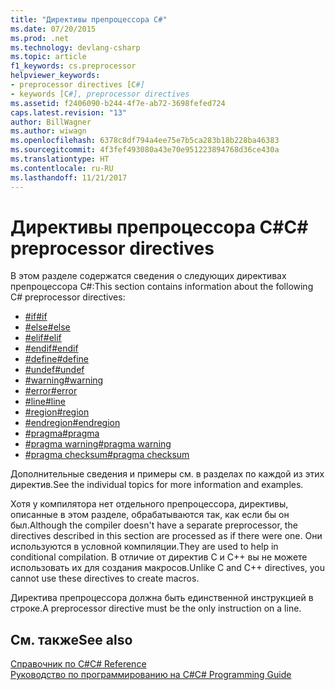 ```yaml
---
title: "Директивы препроцессора C#"
ms.date: 07/20/2015
ms.prod: .net
ms.technology: devlang-csharp
ms.topic: article
f1_keywords: cs.preprocessor
helpviewer_keywords:
- preprocessor directives [C#]
- keywords [C#], preprocessor directives
ms.assetid: f2406090-b244-4f7e-ab72-3698fefed724
caps.latest.revision: "13"
author: BillWagner
ms.author: wiwagn
ms.openlocfilehash: 6378c8df794a4ee75e7b5ca283b18b228ba46383
ms.sourcegitcommit: 4f3fef493080a43e70e951223894768d36ce430a
ms.translationtype: HT
ms.contentlocale: ru-RU
ms.lasthandoff: 11/21/2017
---
```

# <a name="c-preprocessor-directives"></a><span data-ttu-id="e0ae6-102">Директивы препроцессора C#</span><span class="sxs-lookup"><span data-stu-id="e0ae6-102">C# preprocessor directives</span></span>
<span data-ttu-id="e0ae6-103">В этом разделе содержатся сведения о следующих директивах препроцессора C#:</span><span class="sxs-lookup"><span data-stu-id="e0ae6-103">This section contains information about the following C# preprocessor directives:</span></span>

- [<span data-ttu-id="e0ae6-104">#if</span><span class="sxs-lookup"><span data-stu-id="e0ae6-104">#if</span></span>](../../../csharp/language-reference/preprocessor-directives/preprocessor-if.md)
- [<span data-ttu-id="e0ae6-105">#else</span><span class="sxs-lookup"><span data-stu-id="e0ae6-105">#else</span></span>](../../../csharp/language-reference/preprocessor-directives/preprocessor-else.md)
- [<span data-ttu-id="e0ae6-106">#elif</span><span class="sxs-lookup"><span data-stu-id="e0ae6-106">#elif</span></span>](../../../csharp/language-reference/preprocessor-directives/preprocessor-elif.md)
- [<span data-ttu-id="e0ae6-107">#endif</span><span class="sxs-lookup"><span data-stu-id="e0ae6-107">#endif</span></span>](../../../csharp/language-reference/preprocessor-directives/preprocessor-endif.md)
- [<span data-ttu-id="e0ae6-108">#define</span><span class="sxs-lookup"><span data-stu-id="e0ae6-108">#define</span></span>](../../../csharp/language-reference/preprocessor-directives/preprocessor-define.md)
- [<span data-ttu-id="e0ae6-109">#undef</span><span class="sxs-lookup"><span data-stu-id="e0ae6-109">#undef</span></span>](../../../csharp/language-reference/preprocessor-directives/preprocessor-undef.md)
- [<span data-ttu-id="e0ae6-110">#warning</span><span class="sxs-lookup"><span data-stu-id="e0ae6-110">#warning</span></span>](../../../csharp/language-reference/preprocessor-directives/preprocessor-warning.md)
- [<span data-ttu-id="e0ae6-111">#error</span><span class="sxs-lookup"><span data-stu-id="e0ae6-111">#error</span></span>](../../../csharp/language-reference/preprocessor-directives/preprocessor-error.md)
- [<span data-ttu-id="e0ae6-112">#line</span><span class="sxs-lookup"><span data-stu-id="e0ae6-112">#line</span></span>](../../../csharp/language-reference/preprocessor-directives/preprocessor-line.md)
- [<span data-ttu-id="e0ae6-113">#region</span><span class="sxs-lookup"><span data-stu-id="e0ae6-113">#region</span></span>](../../../csharp/language-reference/preprocessor-directives/preprocessor-region.md)
- [<span data-ttu-id="e0ae6-114">#endregion</span><span class="sxs-lookup"><span data-stu-id="e0ae6-114">#endregion</span></span>](../../../csharp/language-reference/preprocessor-directives/preprocessor-endregion.md)
- [<span data-ttu-id="e0ae6-115">#pragma</span><span class="sxs-lookup"><span data-stu-id="e0ae6-115">#pragma</span></span>](../../../csharp/language-reference/preprocessor-directives/preprocessor-pragma.md)
- [<span data-ttu-id="e0ae6-116">#pragma warning</span><span class="sxs-lookup"><span data-stu-id="e0ae6-116">#pragma warning</span></span>](../../../csharp/language-reference/preprocessor-directives/preprocessor-pragma-warning.md)
- [<span data-ttu-id="e0ae6-117">#pragma checksum</span><span class="sxs-lookup"><span data-stu-id="e0ae6-117">#pragma checksum</span></span>](../../../csharp/language-reference/preprocessor-directives/preprocessor-pragma-checksum.md)

<span data-ttu-id="e0ae6-118">Дополнительные сведения и примеры см. в разделах по каждой из этих директив.</span><span class="sxs-lookup"><span data-stu-id="e0ae6-118">See the individual topics for more information and examples.</span></span>

<span data-ttu-id="e0ae6-119">Хотя у компилятора нет отдельного препроцессора, директивы, описанные в этом разделе, обрабатываются так, как если бы он был.</span><span class="sxs-lookup"><span data-stu-id="e0ae6-119">Although the compiler doesn't have a separate preprocessor, the directives described in this section are processed as if there were one.</span></span> <span data-ttu-id="e0ae6-120">Они используются в условной компиляции.</span><span class="sxs-lookup"><span data-stu-id="e0ae6-120">They are used to help in conditional compilation.</span></span> <span data-ttu-id="e0ae6-121">В отличие от директив C и C++ вы не можете использовать их для создания макросов.</span><span class="sxs-lookup"><span data-stu-id="e0ae6-121">Unlike C and C++ directives, you cannot use these directives to create macros.</span></span>

<span data-ttu-id="e0ae6-122">Директива препроцессора должна быть единственной инструкцией в строке.</span><span class="sxs-lookup"><span data-stu-id="e0ae6-122">A preprocessor directive must be the only instruction on a line.</span></span>

## <a name="see-also"></a><span data-ttu-id="e0ae6-123">См. также</span><span class="sxs-lookup"><span data-stu-id="e0ae6-123">See also</span></span>
 [<span data-ttu-id="e0ae6-124">Справочник по C#</span><span class="sxs-lookup"><span data-stu-id="e0ae6-124">C# Reference</span></span>](../../../csharp/language-reference/index.md)  
 [<span data-ttu-id="e0ae6-125">Руководство по программированию на C#</span><span class="sxs-lookup"><span data-stu-id="e0ae6-125">C# Programming Guide</span></span>](../../../csharp/programming-guide/index.md)
